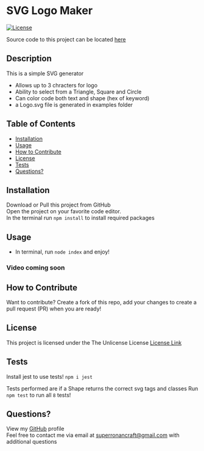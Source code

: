 # SVG Logo Maker

[![License](https://img.shields.io/badge/license-Unlicense-blue.svg)](http://unlicense.org/)

Source code to this project can be located [here](index.js)

## Description

This is a simple SVG generator

- Allows up to 3 chracters for logo
- Ability to select from a Triangle, Square and Circle
- Can color code both text and shape (hex of keyword)
- a Logo.svg file is generated in examples folder

## Table of Contents

- [Installation](#installation)
- [Usage](#usage)
- [How to Contribute](#how-to-contribute)
- [License](#license)
- [Tests](#tests)
- [Questions?](#questions)

## Installation

Download or Pull this project from GitHub <br />Open the project on your favorite code editor. <br />In the terminal run `npm install` to install required packages

## Usage

- In terminal, run `node index` and enjoy!

### Video coming soon

## How to Contribute

Want to contribute? Create a fork of this repo, add your changes to create a pull request (PR) when you are ready!

## License

This project is licensed under the The Unlicense License
[License Link](http://unlicense.org/)

## Tests

Install jest to use tests! `npm i jest`

Tests performed are if a Shape returns the correct svg tags and classes
Run `npm test` to run all `8` tests!

## Questions?

View my [GitHub](https://github.com/SuperRonanCraft) profile  
Feel free to contact me via email at superronancraft@gmail.com with additional questions
